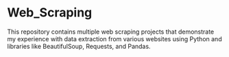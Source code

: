 # Web_Scraping
This repository contains multiple web scraping projects that demonstrate my experience with data extraction from various websites using Python and libraries like BeautifulSoup, Requests, and Pandas.
